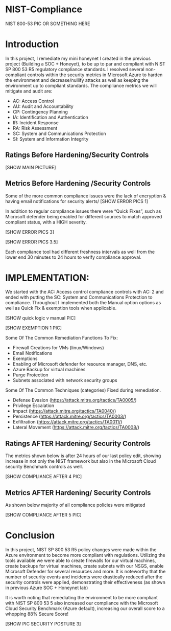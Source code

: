 # NIST-Compliance
NIST 800-53 PIC OR SOMETHING HERE

# Introduction
In this project, I remediate my mini honeynet I created in the previous project (Building a SOC + Honeyet), to be up to par and compliant with NIST SP 800 53 R5 regulatory compliance standards. I resolved several non-compliant controls within the security metrics in Microsoft Azure to harden the environment and decrease/nullify attacks as well as keeping the environment up to compliant standards.  The compliance metrics we will mitigate and audit are:

- AC: Access Control
- AU: Audit and Accountability 
- CP: Contingency Planning
- IA: Identification and Authentication
- IR: Incident Response
- RA: Risk Assessment
- SC: System and Communications Protection
- SI: System and Information Integrity


## Ratings Before Hardening/Security Controls

[SHOW MAIN PICTURE]

## Metrics Before Hardening /Security Controls

Some of the more common compliance issues were the lack of encryption & having email notifications for security alerts/
[SHOW ERROR PICS 1]

In addition to regular compliance issues there were “Quick Fixes”, such as Microsoft defender being enabled for different sources to match approved compliant status, with a HIGH severity.

[SHOW ERROR PICS 3]

[SHOW ERROR PICS 3.5]

Each compliance tool had different freshness intervals as well from the lower end 30 minutes to 24 hours to verify compliance approval. 



# IMPLEMENTATION:

We started with the AC: Access control compliance controls with AC: 2 and ended with putting the SC: System and Communications Protection to compliance. Throughout I implemented both the Manual option options as well as Quick Fix & exemption tools when applicable.  

[SHOW quick logic v manual PIC]

[SHOW EXEMPTION 1 PIC]

Some Of The Common Remediation Functions To Fix:
- Firewall Creations for VMs (linux/Windows)
- Email Notifications
- Exemptions
- Enabling of Microsoft defender for resource manager, DNS, etc. 
- Azure Backup for virtual machines
- Purge Protection
- Subnets associated with network security groups


Some Of The Common Techniques (categories) Fixed during remediation.
- Defense Evasion (https://attack.mitre.org/tactics/TA0005/)
- Privilege Escalation
- Impact (https://attack.mitre.org/tactics/TA0040/)
- Persistence (https://attack.mitre.org/tactics/TA0003/)
- Exfiltration (https://attack.mitre.org/tactics/TA0011/)
- Lateral Movement (https://attack.mitre.org/tactics/TA0008/)






## Ratings AFTER Hardening/ Security Controls

The metrics shown below is after 24 hours of our last policy edit, showing increase in not only the NIST framework but also in the Microsoft Cloud security Benchmark controls as well. 

[SHOW COMPLIANCE AFTER 4 PIC]

## Metrics AFTER Hardening/ Security Controls

As shown below majority of all compliance policies were mitigated

[SHOW COMPLIANCE AFTER 5 PIC]

# Conclusion

In this project, NIST SP 800 53 R5 policy changes were made within the Azure environment to become more compliant with regulations. Utilizing the tools available we were able to create firewalls for our virtual machines, create backups for virtual machines, create subnets with our NSGS, enable Microsoft Defender for several resources and more. It is noteworthy that the number of security events and incidents were drastically reduced after the security controls were applied, demonstrating their effectiveness (as shown in previous Azure SOC + Honeynet lab)


It is worth noting that remediating the environment to be more compliant with NIST SP 800 53 5 also increased our compliance with the Microsoft Cloud Security Benchmark (Azure default), increasing our overall score to a whopping 88% Secure Score!

[SHOW PIC SECURITY POSTURE 3]



